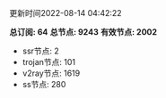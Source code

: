 更新时间2022-08-14 04:42:22

**总订阅: 64**
**总节点: 9243**
**有效节点: 2002**
- ssr节点: 2
- trojan节点: 101
- v2ray节点: 1619
- ss节点: 280
